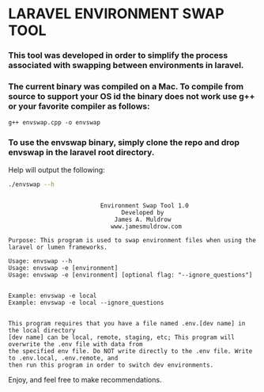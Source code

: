 # LARAVEL ENVIRONMENT SWAP TOOL

### This tool was developed in order to simplify the process associated with swapping between environments in laravel.

### The current binary was compiled on a Mac. To compile from source to support your OS id the binary does not work use g++ or your favorite compiler as follows:
````
g++ envswap.cpp -o envswap
````

### To use the envswap binary, simply clone the repo and drop envswap in the laravel root directory.

Help will output the following:
````bash
./envswap --h
````
````text

                          Environment Swap Tool 1.0
                                Developed by
                              James A. Muldrow
                             www.jamesmuldrow.com

Purpose: This program is used to swap environment files when using the laravel or lumen frameworks.

Usage: envswap --h
Usage: envswap -e [environment]
Usage: envswap -e [environment] [optional flag: "--ignore_questions"]


Example: envswap -e local
Example: envswap -e local --ignore_questions


This program requires that you have a file named .env.[dev name] in the local directory
[dev name] can be local, remote, staging, etc; This program will overwrite the .env file with data from 
the specified env file. Do NOT write directly to the .env file. Write to .env.local, .env.remote, and
then run this program in order to switch dev environments.

````

Enjoy, and feel free to make recommendations.
